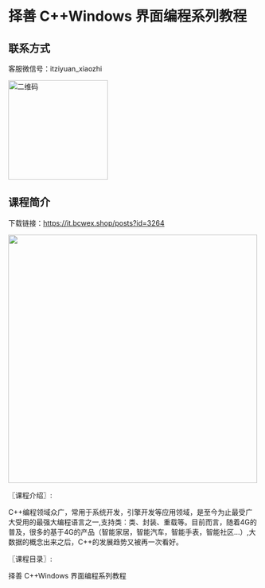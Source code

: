 # 择善 C++Windows 界面编程系列教程

## 联系方式

客服微信号：itziyuan_xiaozhi

<img src="https://ziyuanyun.oss-cn-guangzhou.aliyuncs.com/common/20240614073449/666b82192834a.jpg" width="200" height="200" alt="二维码">

## 课程简介

下载链接：https://it.bcwex.shop/posts?id=3264

<img src="https://ziyuanyun.oss-cn-guangzhou.aliyuncs.com/yun/20240515185106/6644939a9cf71.jpg" width="500" alt="">

  〖课程介绍〗:

 C++编程领域众广，常用于系统开发，引擎开发等应用领域，是至今为止最受广大受用的最强大编程语言之一,支持类：类、封装、重载等。目前而言，随着4G的普及，很多的基于4G的产品（智能家居，智能汽车，智能手表，智能社区…）,大数据的概念出来之后，C++的发展趋势又被再一次看好。

 〖课程目录〗:

 择善 C++Windows 界面编程系列教程



  
